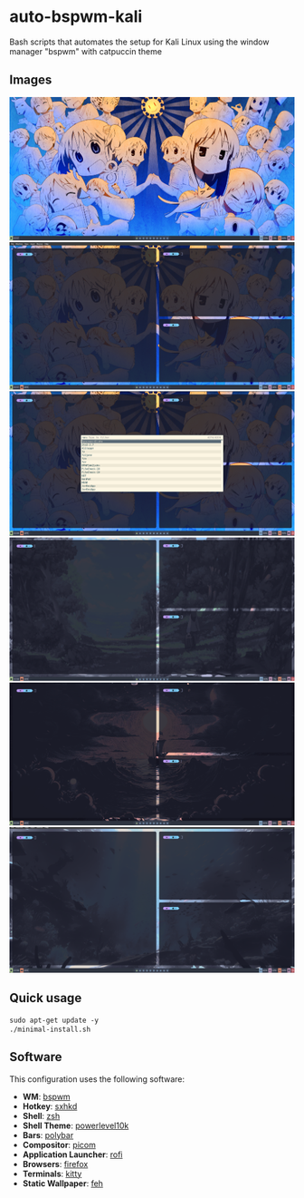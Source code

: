 # auto-bspwm-kali
Bash scripts that automates the setup for Kali Linux using the window manager "bspwm" with catpuccin theme

## Images

![alt text](screenshots-readme/1.png)
![alt text](screenshots-readme/2.png)
![alt text](screenshots-readme/3.png)
![alt text](screenshots-readme/4.png)
![alt text](screenshots-readme/5.png)
![alt text](screenshots-readme/6.png)

## Quick usage
```
sudo apt-get update -y
./minimal-install.sh

```

## Software
This configuration uses the following software:
- **WM**: [bspwm](https://github.com/baskerville/bspwm)
- **Hotkey**: [sxhkd](https://github.com/baskerville/sxhkd)
- **Shell**: [zsh](https://www.zsh.org/)
- **Shell Theme**: [powerlevel10k](https://github.com/romkatv/powerlevel10k)
- **Bars**: [polybar](https://github.com/polybar/polybar)
- **Compositor**: [picom](https://github.com/yshui/picom)
- **Application Launcher**: [rofi](https://github.com/davatorium/rofi)
- **Browsers**: [firefox](https://www.mozilla.org/en-US/firefox/new/)
- **Terminals**: [kitty](https://sw.kovidgoyal.net/kitty/) 
- **Static Wallpaper**: [feh](https://github.com/derf/feh)
